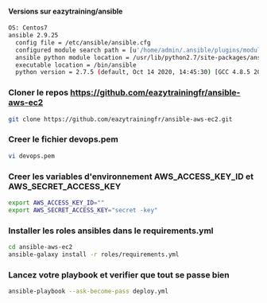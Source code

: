 #### Versions sur eazytraining/ansible
```bash
OS: Centos7
ansible 2.9.25
  config file = /etc/ansible/ansible.cfg
  configured module search path = [u'/home/admin/.ansible/plugins/modules', u'/usr/share/ansible/plugins/modules']
  ansible python module location = /usr/lib/python2.7/site-packages/ansible
  executable location = /bin/ansible
  python version = 2.7.5 (default, Oct 14 2020, 14:45:30) [GCC 4.8.5 20150623 (Red Hat 4.8.5-44)]
```

### Cloner le repos https://github.com/eazytrainingfr/ansible-aws-ec2 
```bash
git clone https://github.com/eazytrainingfr/ansible-aws-ec2.git
```

### Creer le fichier devops.pem
```bash
vi devops.pem
```

### Creer les variables d'environnement AWS_ACCESS_KEY_ID et AWS_SECRET_ACCESS_KEY 
```bash
export AWS_ACCESS_KEY_ID=""
export AWS_SECRET_ACCESS_KEY="secret -key"
```

### Installer les roles ansibles dans le requirements.yml
```bash
cd ansible-aws-ec2 
ansible-galaxy install -r roles/requirements.yml
```

### Lancez votre playbook et verifier que tout se passe bien
```bash
ansible-playbook --ask-become-pass deploy.yml
```

